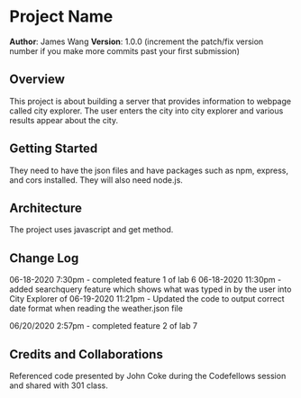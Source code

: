 # Project Name

**Author**: James Wang
**Version**: 1.0.0 (increment the patch/fix version number if you make more commits past your first submission)

## Overview
<!-- Provide a high level overview of what this application is and why you are building it, beyond the fact that it's an assignment for this class. (i.e. What's your problem domain?) -->
This project is about building a server that provides information to webpage called city explorer. The user enters the city into city explorer and various results appear about the city.

## Getting Started
<!-- What are the steps that a user must take in order to build this app on their own machine and get it running? -->
They need to have the json files and have packages such as npm, express, and cors installed. They will also need node.js.

## Architecture
<!-- Provide a detailed description of the application design. What technologies (languages, libraries, etc) you're using, and any other relevant design information. -->
The project uses javascript and get method.


## Change Log
<!-- Use this area to document the iterative changes made to your application as each feature is successfully implemented. Use time stamps. Here's an examples:

01-01-2001 4:59pm - Application now has a fully-functional express server, with a GET route for the location resource.-->

06-18-2020 7:30pm - completed feature 1 of lab 6
06-18-2020 11:30pm - added searchquery feature which shows what was typed in by the user into City Explorer of 
06-19-2020 11:21pm - Updated the code to output correct date format when reading the weather.json file

06/20/2020 2:57pm - completed feature 2 of lab 7


## Credits and Collaborations
<!-- Give credit (and a link) to other people or resources that helped you build this application. -->
Referenced code presented by John Coke during the Codefellows session and shared with 301 class.